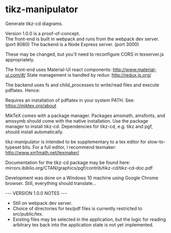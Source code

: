 # tikz-manipulator
Generate tikz-cd diagrams.

Version 1.0.0 is a proof-of-concept.  
The front-end is built in webpack and runs from the webpack dev server.  (port 8080)
The backend is a Node Express server. (port 3000)

These may be changed, but you'll need to reconfigure CORS in texserver.js appropriately.

The front-end uses Material-UI react components:  http://www.material-ui.com/#/
State management is handled by redux:  http://redux.js.org/

The backend uses fs and child_processes to write/read files and execute pdflatex.  Hence:

Requires an installation of pdflatex in your system PATH.
See:  https://miktex.org/about

MikTeX comes with a package manager.  Packages amsmath, amsfonts, and amssymb should come with the native installation.
Use the package manager to install tikz-cd.  Dependencies for tikz-cd, e.g. tikz and pgf, should install automatically.

tikz-manipulator is intended to be supplementary to a tex editor for slow-to-typeset bits.
For a full editor, I recommend texmaker:
http://www.xm1math.net/texmaker/

Documentation for the tikz-cd package may be found here:  mirrors.ibiblio.org/CTAN/graphics/pgf/contrib/tikz-cd/tikz-cd-doc.pdf

Development was done on a Windows 10 machine using Google Chrome browser.  Still, everything should translate...

--- VERSION 1.0.0 NOTES ---
 - Still on webpack dev server.
 - Choice of directories for tex/pdf files is currently restricted to src/public/tex.
 - Existing files may be selected in the application, but the logic for reading arbitrary tex back into the application state
   is not yet implemented.
